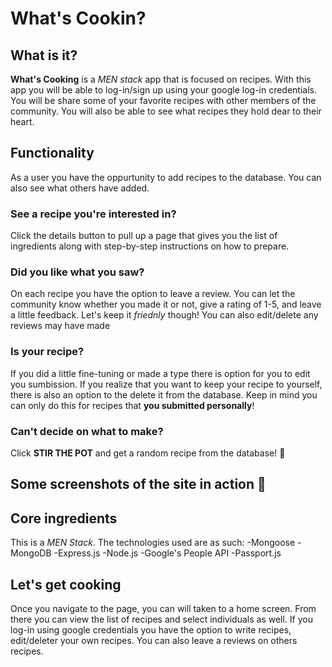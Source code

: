 # What's Cookin?

## What is it?
**What's Cooking** is a *MEN stack* app that is focused on recipes. With this app you will be able to log-in/sign up using your google log-in credentials. You will be share some of your favorite recipes with other members of the community. You will also be able to see what recipes they hold dear to their heart.

## Functionality
As a user you have the oppurtunity to add recipes to the database. You can also see what others have added. 

### See a recipe you're interested in?
 Click the details button to pull up a page that gives you the list of ingredients along with step-by-step instructions on how to prepare.

 ### Did you like what you saw?
 On each recipe you have the option to leave a review. You can let the community know whether you made it or not, give a rating of 1-5, and leave a little feedback. Let's keep it *friednly* though! You can also edit/delete any reviews may have made

 ### Is your recipe?
 If you did a little fine-tuning or made a type there is option for you to edit you sumbission. If you realize that you want to keep your recipe to yourself, there is also an option to the delete it from the database. Keep in mind you can only do this for recipes that **you submitted personally**!

 ### Can't decide on what to make?
 Click **STIR THE POT** and get a random recipe from the database! :bowl_with_spoon:

 ## Some screenshots of the site in action :camera_flash:




 ## Core ingredients
 This is a *MEN Stack*. The technologies used are as such:
 -Mongoose
 -MongoDB
 -Express.js
 -Node.js
 -Google's People API
 -Passport.js

 ## Let's get cooking
 Once you navigate to the page, you can will taken to a home screen. From there you can view the list of recipes and select individuals as well. If you log-in using google credentials you have the option to write recipes, edit/deleter your own recipes. You can also leave a reviews on others recipes.

